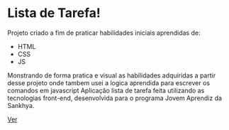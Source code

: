 # Lista de Tarefa!

Projeto criado a fim de praticar habilidades iniciais aprendidas de:
 - HTML
 - CSS
 - JS
 
Monstrando de forma pratica e visual as habilidades adquiridas a partir desse projeto onde tambem usei a logica aprendida para escrever os comandos em javascript
Aplicação lista de tarefa feita utilizando as tecnologias front-end, desenvolvida para o programa Jovem Aprendiz da Sankhya.

[Ver](https://listagem-vercel.vercel.app/)
